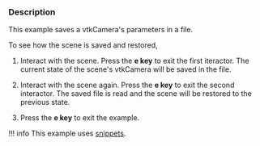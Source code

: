 ### Description
This example saves a vtkCamera's parameters in a file.

To see how the scene is saved and restored,

1. Interact with the scene. Press the **e key** to exit the first iteractor. The current state of the scene's vtkCamera will be saved in the file.

2. Interact with the scene again. Press the **e key** to exit the second interactor. The saved file is read and the scene will be restored to the previous state.

3. Press the **e key** to exit the example.

!!! info
    This example uses [snippets](/Cxx/Snippets).
